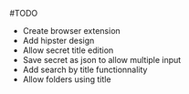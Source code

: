 #TODO

* Create browser extension
* Add hipster design
* Allow secret title edition
* Save secret as json to allow multiple input
* Add search by title functionnality
* Allow folders using title